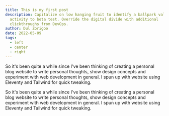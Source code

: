 ```yaml
---
title: This is my first post
description: Capitalize on low hanging fruit to identify a ballpark value added
  activity to beta test. Override the digital divide with additional
  clickthroughs from DevOps.
author: Dul Zorigoo
date: 2022-05-09
tags:
  - left
  - center
  - right
---
```


So it's been quite a while since I've been thinking of creating a personal blog website to write personal thoughts, show design concepts and experiment with web development in general. I spun up with website using Eleventy and Tailwind for quick tweaking.


So it's been quite a while since I've been thinking of creating a personal blog website to write personal thoughts, show design concepts and experiment with web development in general. I spun up with website using Eleventy and Tailwind for quick tweaking.